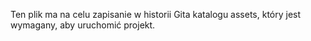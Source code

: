 Ten plik ma na celu zapisanie w historii Gita katalogu assets, który jest wymagany, aby uruchomić projekt.